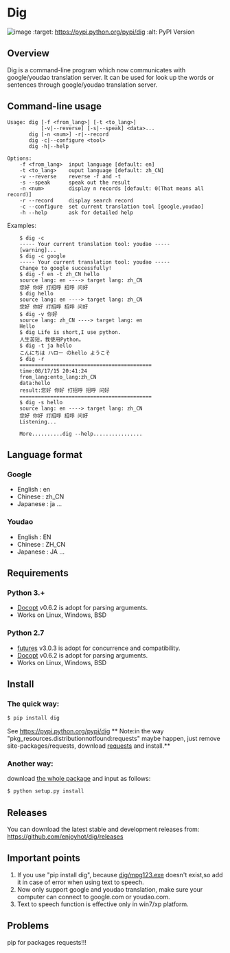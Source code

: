 # Dig 

   ![image](https://img.shields.io/pypi/v/Scrapy.svg)
   :target: https://pypi.python.org/pypi/dig
   :alt: PyPI Version

## Overview

Dig is a command-line program which now communicates with google/youdao
translation server. It can be used for look up the words or sentences through
google/youdao translation server.

## Command-line usage
	Usage: dig [-f <from_lang>] [-t <to_lang>]
			   [-v|--reverse] [-s|--speak] <data>...
		   dig [-n <num>] -r|--record
		   dig -c|--configure <tool>
		   dig -h|--help 
		   
	Options:
		-f <from_lang>  input language [default: en]
		-t <to_lang>    ouput language [default: zh_CN]
		-v --reverse    reverse -f and -t
		-s --speak      speak out the result
		-n <num>        display n records [default: 0(That means all record)]
		-r --record     display search record
		-c --configure  set current translation tool [google,youdao]
		-h --help       ask for detailed help	
	
Examples:
 
		$ dig -c
		----- Your current translation tool: youdao -----
		[warning]...
		$ dig -c google
		----- Your current translation tool: youdao -----
		Change to google successfully!
		$ dig -f en -t zh_CN hello
		source lang: en ----> target lang: zh_CN
		您好 你好 打招呼 招呼 问好
		$ dig hello
		source lang: en ----> target lang: zh_CN
		您好 你好 打招呼 招呼 问好
		$ dig -v 你好
		source lang: zh_CN ----> target lang: en
		Hello
		$ dig Life is short,I use python.
		人生苦短，我使用Python。
		$ dig -t ja hello
		こんにちは ハロー のhello ようこそ 
		$ dig -r
		===========================================
		time:08/17/15 20:41:24
		from_lang:ento_lang:zh_CN
		data:hello
		result:您好 你好 打招呼 招呼 问好 
		===========================================
		$ dig -s hello
		source lang: en ----> target lang: zh_CN
		您好 你好 打招呼 招呼 问好
		Listening...
		
		More..........dig --help................
		


## Language format

### Google

* English : en
* Chinese : zh_CN
* Japanese : ja
...

### Youdao

* English : EN
* Chinese : ZH_CN
* Japanese : JA
...

## Requirements

### Python 3.+

* [Docopt](https://github.com/docopt/docopt) v0.6.2 is adopt for parsing arguments. 
* Works on Linux, Windows, BSD

### Python 2.7

* [futures](https://pypi.python.org/pypi/futures/) v3.0.3 is adopt for concurrence and compatibility. 
* [Docopt](https://github.com/docopt/docopt) v0.6.2 is adopt for parsing arguments. 
* Works on Linux, Windows, BSD

## Install

### The quick way:
```python
$ pip install dig
```
See https://pypi.python.org/pypi/dig
** Note:in the way "pkg_resources.distributionnotfound:requests" maybe happen, just remove site-packages/requests, download [requests](https://pypi.python.org/pypi/requests#downloads) and install.**

### Another way:
download [the whole package](https://github.com/enjoyhot/dig/archive/master.zip) and input as follows:
```python
$ python setup.py install
```
## Releases

You can download the latest stable and development releases from: https://github.com/enjoyhot/dig/releases

## Important points

1. If you use "pip install dig", because [dig/mpg123.exe](https://github.com/enjoyhot/dig/blob/master/dig/mpg123.exe) doesn't exist,so add it in case of error when using text to speech.
2. Now only support google and youdao translation, make sure your computer can connect to google.com or youdao.com.
3. Text to speech function is effective only in win7/xp platform. 

## Problems
pip for packages requests!!!